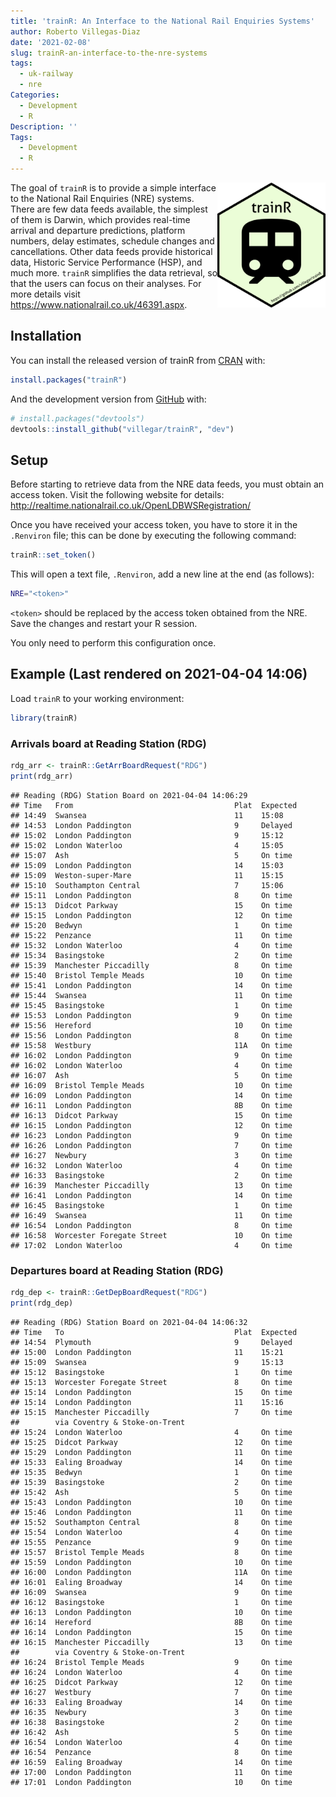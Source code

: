 ```yaml
---
title: 'trainR: An Interface to the National Rail Enquiries Systems'
author: Roberto Villegas-Diaz
date: '2021-02-08'
slug: trainR-an-interface-to-the-nre-systems
tags:
  - uk-railway
  - nre
Categories:
  - Development
  - R
Description: ''
Tags:
  - Development
  - R
---
```


<img src="https://raw.githubusercontent.com/villegar/trainR/main/inst/images/logo.png" alt="logo" align="right" height=200px/>

The goal of `trainR` is to provide a simple interface to the 
National Rail Enquiries (NRE) systems. There are few data feeds 
available, the simplest of them is Darwin, which provides real-time 
arrival and departure predictions, platform numbers, delay estimates, 
schedule changes and cancellations. Other data feeds provide historical 
data, Historic Service Performance (HSP), and much more. `trainR` 
simplifies the data retrieval, so that the users can focus on their 
analyses. For more details visit 
https://www.nationalrail.co.uk/46391.aspx.

## Installation

You can install the released version of trainR from [CRAN](https://CRAN.R-project.org) with:

``` r
install.packages("trainR")
```

And the development version from [GitHub](https://github.com/) with:

``` r
# install.packages("devtools")
devtools::install_github("villegar/trainR", "dev")
```

## Setup
Before starting to retrieve data from the NRE data feeds, you must obtain an access token. 
Visit the following website for details: http://realtime.nationalrail.co.uk/OpenLDBWSRegistration/

Once you have received your access token, you have to store it in the `.Renviron` file; this can be 
done by executing the following command:


```r
trainR::set_token()
```

This will open a text file, `.Renviron`, add a new line at the end (as follows):

```bash
NRE="<token>"
```

`<token>` should be replaced by the access token obtained from the NRE. Save the changes and restart 
your R session.

You only need to perform this configuration once.

## Example (Last rendered on 2021-04-04 14:06)

Load `trainR` to your working environment:

```r
library(trainR)
```

### Arrivals board at Reading Station (RDG)


```r
rdg_arr <- trainR::GetArrBoardRequest("RDG")
print(rdg_arr)
```

```
## Reading (RDG) Station Board on 2021-04-04 14:06:29
## Time   From                                    Plat  Expected
## 14:49  Swansea                                 11    15:08
## 14:53  London Paddington                       9     Delayed
## 15:02  London Paddington                       9     15:12
## 15:02  London Waterloo                         4     15:05
## 15:07  Ash                                     5     On time
## 15:09  London Paddington                       14    15:03
## 15:09  Weston-super-Mare                       11    15:15
## 15:10  Southampton Central                     7     15:06
## 15:11  London Paddington                       8     On time
## 15:13  Didcot Parkway                          15    On time
## 15:15  London Paddington                       12    On time
## 15:20  Bedwyn                                  1     On time
## 15:22  Penzance                                11    On time
## 15:32  London Waterloo                         4     On time
## 15:34  Basingstoke                             2     On time
## 15:39  Manchester Piccadilly                   8     On time
## 15:40  Bristol Temple Meads                    10    On time
## 15:41  London Paddington                       14    On time
## 15:44  Swansea                                 11    On time
## 15:45  Basingstoke                             1     On time
## 15:53  London Paddington                       9     On time
## 15:56  Hereford                                10    On time
## 15:56  London Paddington                       8     On time
## 15:58  Westbury                                11A   On time
## 16:02  London Paddington                       9     On time
## 16:02  London Waterloo                         4     On time
## 16:07  Ash                                     5     On time
## 16:09  Bristol Temple Meads                    10    On time
## 16:09  London Paddington                       14    On time
## 16:11  London Paddington                       8B    On time
## 16:13  Didcot Parkway                          15    On time
## 16:15  London Paddington                       12    On time
## 16:23  London Paddington                       9     On time
## 16:26  London Paddington                       7     On time
## 16:27  Newbury                                 3     On time
## 16:32  London Waterloo                         4     On time
## 16:33  Basingstoke                             2     On time
## 16:39  Manchester Piccadilly                   13    On time
## 16:41  London Paddington                       14    On time
## 16:45  Basingstoke                             1     On time
## 16:49  Swansea                                 11    On time
## 16:54  London Paddington                       8     On time
## 16:58  Worcester Foregate Street               10    On time
## 17:02  London Waterloo                         4     On time
```

### Departures board at Reading Station (RDG)


```r
rdg_dep <- trainR::GetDepBoardRequest("RDG")
print(rdg_dep)
```

```
## Reading (RDG) Station Board on 2021-04-04 14:06:32
## Time   To                                      Plat  Expected
## 14:54  Plymouth                                9     Delayed
## 15:00  London Paddington                       11    15:21
## 15:09  Swansea                                 9     15:13
## 15:12  Basingstoke                             1     On time
## 15:13  Worcester Foregate Street               8     On time
## 15:14  London Paddington                       15    On time
## 15:14  London Paddington                       11    15:16
## 15:15  Manchester Piccadilly                   7     On time
##        via Coventry & Stoke-on-Trent           
## 15:24  London Waterloo                         4     On time
## 15:25  Didcot Parkway                          12    On time
## 15:29  London Paddington                       11    On time
## 15:33  Ealing Broadway                         14    On time
## 15:35  Bedwyn                                  1     On time
## 15:39  Basingstoke                             2     On time
## 15:42  Ash                                     5     On time
## 15:43  London Paddington                       10    On time
## 15:46  London Paddington                       11    On time
## 15:52  Southampton Central                     8     On time
## 15:54  London Waterloo                         4     On time
## 15:55  Penzance                                9     On time
## 15:57  Bristol Temple Meads                    8     On time
## 15:59  London Paddington                       10    On time
## 16:00  London Paddington                       11A   On time
## 16:01  Ealing Broadway                         14    On time
## 16:09  Swansea                                 9     On time
## 16:12  Basingstoke                             1     On time
## 16:13  London Paddington                       10    On time
## 16:14  Hereford                                8B    On time
## 16:14  London Paddington                       15    On time
## 16:15  Manchester Piccadilly                   13    On time
##        via Coventry & Stoke-on-Trent           
## 16:24  Bristol Temple Meads                    9     On time
## 16:24  London Waterloo                         4     On time
## 16:25  Didcot Parkway                          12    On time
## 16:27  Westbury                                7     On time
## 16:33  Ealing Broadway                         14    On time
## 16:35  Newbury                                 3     On time
## 16:38  Basingstoke                             2     On time
## 16:42  Ash                                     5     On time
## 16:54  London Waterloo                         4     On time
## 16:54  Penzance                                8     On time
## 16:59  Ealing Broadway                         14    On time
## 17:00  London Paddington                       11    On time
## 17:01  London Paddington                       10    On time
```
